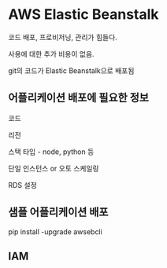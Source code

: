 # AWS Elastic Beanstalk

코드 배포, 프로비저닝, 관리가 힘들다.

사용에 대한 추가 비용이 없음.

git의 코드가 Elastic Beanstalk으로 배포됨

## 어플리케이션 배포에 필요한 정보

코드

리전

스택 타입 - node, python 등

단일 인스턴스 or 오토 스케일링

RDS 설정

## 샘플 어플리케이션 배포

pip install -upgrade awsebcli

## IAM